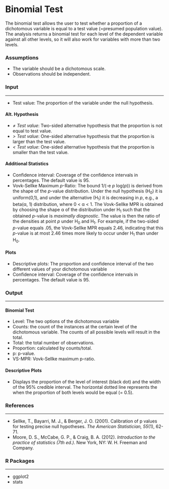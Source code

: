 Binomial Test
====
The binomial test allows the user to test whether a proportion of a dichotomous variable is equal to a test value (=presumed population value). The analysis returns a binomial test for each level of the dependent variable against all other levels, so it will also work for variables with more than two levels.

### Assumptions
- The variable should be a dichotomous scale.
- Observations should be independent.

### Input 
----
- Test value: The proportion of the variable under the null hypothesis.

#### Alt. Hypothesis
- *&ne; Test value*: Two-sided alternative hypothesis that the proportion is not equal to test value.
- *&gt; Test value*: One-sided alternative hypothesis that the proportion is larger than the test value.
- *&lt; Test value*: One-sided alternative hypothesis that the proportion is smaller than the test value.

#### Additional Statistics
- Confidence interval: Coverage of the confidence intervals in percentages. The default value is 95.
- Vovk-Sellke Maximum *p*-Ratio: The bound 1/(-e *p* log(*p*)) is derived from the shape of the *p*-value distribution. Under the null hypothesis (H<sub>0</sub>) it is uniform(0,1), and under the alternative (H<sub>1</sub>) it is decreasing in *p*, e.g., a beta(&#945;, 1) distribution, where 0 < &#945; < 1. The Vovk-Sellke MPR is obtained by choosing the shape &#945; of the distribution under H<sub>1</sub> such that the obtained *p*-value is *maximally diagnostic*. The value is then the ratio of the densities at point *p* under H<sub>0</sub> and H<sub>1</sub>.
For example, if the two-sided *p*-value equals .05, the Vovk-Sellke MPR equals 2.46, indicating that this *p*-value is at most 2.46 times more likely to occur under H<sub>1</sub> than under H<sub>0</sub>.

#### Plots
- Descriptive plots: The proportion and confidence interval of the two different values of your dichotomous variable
- Confidence interval: Coverage of the confidence intervals in percentages. The default value is 95.

### Output
-----------
#### Binomial Test
- Level: The two options of the dichotomous variable
- Counts: the count of the instances at the certain level of the dichotomous variable. The counts of all possible levels will result in the total.
- Total: the total number of observations.
- Proportion: calculated by counts/total.
- p: p-value.
- VS-MPR: Vovk-Sellke maximum p-ratio.

#### Descriptive Plots
- Displays the proportion of the level of interest (black dot) and the width of the 95% credible interval. The horizontal dotted line represents the when the proportion of both levels would be equal (= 0.5).

### References
---
- Sellke, T., Bayarri, M. J., & Berger, J. O. (2001). Calibration of p values for testing precise null hypotheses. *The American Statistician, 55*(1), 62-71.
- Moore, D. S., McCabe, G. P., & Craig, B. A. (2012). *Introduction to the practice of statistics (7th ed.)*. New York, NY: W. H. Freeman and Company.

### R Packages
---
- ggplot2
- stats

